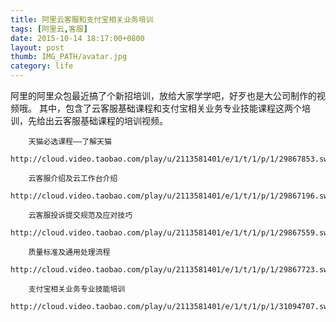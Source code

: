 ```yaml
---
title: 阿里云客服和支付宝相关业务培训
tags: [阿里云,客服]
date: 2015-10-14 18:17:00+0800
layout: post
thumb: IMG_PATH/avatar.jpg
category: life
---
```


阿里的阿里众包最近搞了个新招培训，放给大家学学吧，好歹也是大公司制作的视频哦。
其中，包含了云客服基础课程和支付宝相关业务专业技能课程这两个培训，先给出云客服基础课程的培训视频。

        天猫必选课程——了解天猫
        http://cloud.video.taobao.com/play/u/2113581401/e/1/t/1/p/1/29867853.swf

        云客服介绍及云工作台介绍
        http://cloud.video.taobao.com/play/u/2113581401/e/1/t/1/p/1/29867196.swf

        云客服投诉提交规范及应对技巧
        http://cloud.video.taobao.com/play/u/2113581401/e/1/t/1/p/1/29867559.swf

        质量标准及通用处理流程
        http://cloud.video.taobao.com/play/u/2113581401/e/1/t/1/p/1/29867723.swf

        支付宝相关业务专业技能培训
        http://cloud.video.taobao.com/play/u/2113581401/e/1/t/1/p/1/31094707.swf